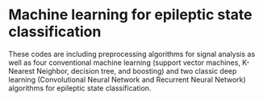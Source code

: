 # Machine learning for epileptic state classification
These codes are including preprocessing algorithms for signal analysis as well as four conventional machine learning (support vector machines, K-Nearest Neighbor, decision tree, and boosting) and two classic deep learning (Convolutional Neural Network and Recurrent Neural Network) algorithms for epileptic state classification.

